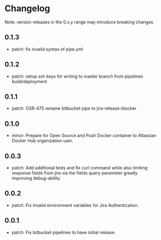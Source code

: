 # Changelog
Note: version releases in the 0.x.y range may introduce breaking changes.

## 0.1.3

- patch: fix invalid syntax of pipe.yml

## 0.1.2

- patch: setup ssh keys for writing to master branch from pipelines build/deployment

## 0.1.1

- patch: OSR-475 rename bitbucket pipe to jira-release-blocker

## 0.1.0

- minor: Prepare for Open Source and Push Docker container to Atlassian Docker Hub organization user.

## 0.0.3

- patch: Add additional tests and fix curl command while also limiting response fields from jira via the fields query parameter greatly improving debug-ability.

## 0.0.2

- patch: Fix invalid environment variables for Jira Authentication.

## 0.0.1

- patch: Fix bitbucket pipelines to have initial release.

